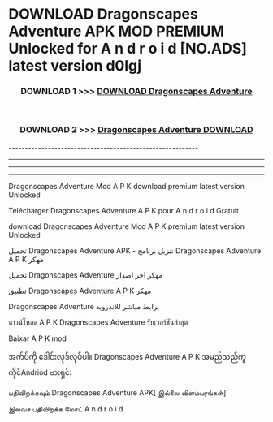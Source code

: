 # DOWNLOAD Dragonscapes Adventure  APK MOD PREMIUM Unlocked for A n d r o i d [NO.ADS] latest version d0lgj 



<div align="center">

<h3>DOWNLOAD 1 >>> <a href="https://getmod2.web.app/?judul=Dragonscapes Adventure ">DOWNLOAD Dragonscapes Adventure </a></h3><br>

<h3>DOWNLOAD 2 >>> <a href="https://getmod2.web.app/?judul=Dragonscapes Adventure ">Dragonscapes Adventure  DOWNLOAD </a></h3>

</div>
----------------------------------------------------------

----------------------------------------------------------

----------------------------------------------------------

----------------------------------------------------------

Dragonscapes Adventure  Mod A P K download premium latest version Unlocked

Télécharger Dragonscapes Adventure  A P K pour A n d r o i d Gratuit

download Dragonscapes Adventure  Mod A P K premium latest version Unlocked

تحميل Dragonscapes Adventure  APK - تنزيل برنامج Dragonscapes Adventure  A P K مهكر

تحميل Dragonscapes Adventure  مهكر اخر اصدار

تطبيق Dragonscapes Adventure  A P K مهكر

Dragonscapes Adventure  برابط مباشر للاندرويد

ดาวน์โหลด A P K Dragonscapes Adventure  รับเวอร์ชันล่าสุด

Baixar A P K mod

အက်ပ်ကို ဒေါင်းလုဒ်လုပ်ပါ။ Dragonscapes Adventure  A P K အမည်သည်ကူကိုင်Andriod ဗားရှင်း

பதிவிறக்கவும் Dragonscapes Adventure  APK[ இல்லை விளம்பரங்கள்] 
 
இலவச பதிவிறக்க மோட் A n d r o i d



